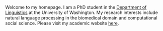 Welcome to my homepage. I am a PhD student in the [Department of Linguistics](https://linguistics.washington.edu) at the University of Washington. My research interests include natural language processing in the biomedical domain and computational social science. Please visit my academic website [here](https://linguistics.washington.edu/people/amandalynne-paullada).
